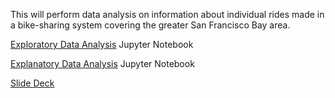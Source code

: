 
This will perform data analysis on information about individual rides made in a bike-sharing system covering the greater San Francisco Bay area.

[Exploratory Data Analysis](/fordgobike-analysis.html) Jupyter Notebook

[Explanatory Data Analysis](/fordgobike-slide_deck.html) Jupyter Notebook

[Slide Deck](/fordgobike-slide_deck.slides.html)


